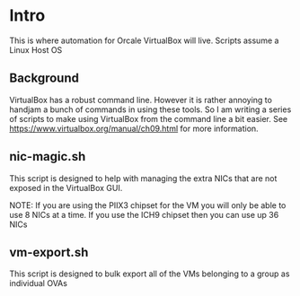 # Intro

This is where automation for Orcale VirtualBox will live.
Scripts assume a Linux Host OS

## Background

VirtualBox has a robust command line. However it is rather annoying to handjam a bunch of commands in using these tools. So I am writing a series of scripts to make using VirtualBox from the command line a bit easier. See https://www.virtualbox.org/manual/ch09.html for more information.

## nic-magic.sh

This script is designed to help with managing the extra NICs that are not exposed in the VirtualBox GUI.

NOTE: If you are using the PIIX3 chipset for the VM you will only be able to use 8 NICs at a time. If you use the ICH9 chipset then you can use up 36 NICs

## vm-export.sh

This script is designed to bulk export all of the VMs belonging to a group as individual OVAs

